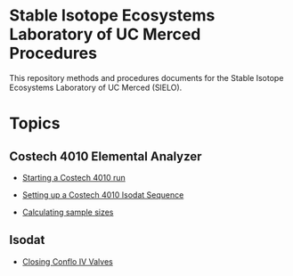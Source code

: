 # Stable Isotope Ecosystems Laboratory of UC Merced Procedures

This repository methods and procedures documents for the Stable Isotope Ecosystems Laboratory of UC Merced (SIELO).

# Topics

## Costech 4010 Elemental Analyzer


* [Starting a Costech 4010 run](./costech_EA/starting_costech_run.md)

* [Setting up a Costech 4010 Isodat Sequence](./isodat/isodat_sequence.md)

* [Calculating sample sizes](./costech_EA/sample_size_calculation.md)

## Isodat

* [Closing Conflo IV Valves](./conflo/closing_conflo_valves.md)


